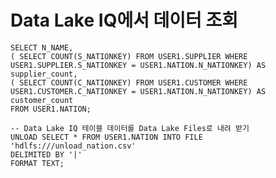# Data Lake IQ에서 데이터 조회

    SELECT N_NAME,
    ( SELECT COUNT(S_NATIONKEY) FROM USER1.SUPPLIER WHERE USER1.SUPPLIER.S_NATIONKEY = USER1.NATION.N_NATIONKEY) AS supplier_count,
    ( SELECT COUNT(C_NATIONKEY) FROM USER1.CUSTOMER WHERE USER1.CUSTOMER.C_NATIONKEY = USER1.NATION.N_NATIONKEY) AS customer_count
    FROM USER1.NATION;

    -- Data Lake IQ 테이블 데이터를 Data Lake Files로 내려 받기
    UNLOAD SELECT * FROM USER1.NATION INTO FILE 'hdlfs:///unload_nation.csv'
    DELIMITED BY '|'
    FORMAT TEXT;
    

